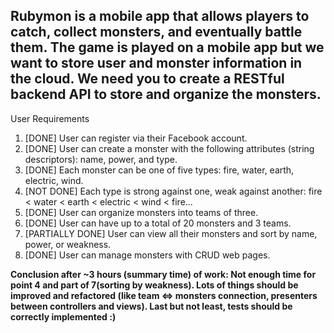 ## Rubymon is a mobile app that allows players to catch, collect monsters, and eventually battle them. The game is played on a mobile app but we want to store user and monster information in the cloud. We need you to create a RESTful backend API to store and organize the monsters.

User Requirements
1. [DONE] User can register via their Facebook account.
2. [DONE] User can create a monster with the following attributes (string descriptors): name, power, and type.
3. [DONE] Each monster can be one of five types: fire, water, earth, electric, wind.
4. [NOT DONE] Each type is strong against one, weak against another:
	fire < water < earth < electric < wind < fire...
5. [DONE] User can organize monsters into teams of three.
6. [DONE] User can have up to a total of 20 monsters and 3 teams.
7. [PARTIALLY DONE] User can view all their monsters and sort by name, power, or weakness.
8. [DONE] User can manage monsters with CRUD web pages.

**Conclusion after ~3 hours (summary time) of work:
Not enough time for point 4 and part of 7(sorting by weakness).
Lots of things should be improved and refactored (like team <=> monsters connection, presenters between controllers and views). Last but not least, tests should be correctly implemented :)**
